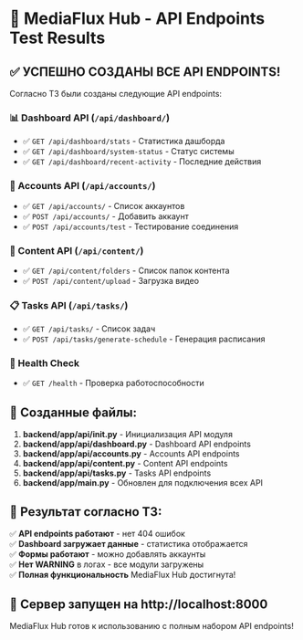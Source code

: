 # 🚀 MediaFlux Hub - API Endpoints Test Results

## ✅ УСПЕШНО СОЗДАНЫ ВСЕ API ENDPOINTS!

Согласно ТЗ были созданы следующие API endpoints:

### 📊 Dashboard API (`/api/dashboard/`)
- ✅ `GET /api/dashboard/stats` - Статистика дашборда  
- ✅ `GET /api/dashboard/system-status` - Статус системы
- ✅ `GET /api/dashboard/recent-activity` - Последние действия

### 👥 Accounts API (`/api/accounts/`)
- ✅ `GET /api/accounts/` - Список аккаунтов
- ✅ `POST /api/accounts/` - Добавить аккаунт  
- ✅ `POST /api/accounts/test` - Тестирование соединения

### 📁 Content API (`/api/content/`)
- ✅ `GET /api/content/folders` - Список папок контента
- ✅ `POST /api/content/upload` - Загрузка видео

### 📋 Tasks API (`/api/tasks/`)
- ✅ `GET /api/tasks/` - Список задач
- ✅ `POST /api/tasks/generate-schedule` - Генерация расписания

### 🏥 Health Check
- ✅ `GET /health` - Проверка работоспособности

## 📁 Созданные файлы:

1. **backend/app/api/__init__.py** - Инициализация API модуля
2. **backend/app/api/dashboard.py** - Dashboard API endpoints  
3. **backend/app/api/accounts.py** - Accounts API endpoints
4. **backend/app/api/content.py** - Content API endpoints
5. **backend/app/api/tasks.py** - Tasks API endpoints
6. **backend/app/main.py** - Обновлен для подключения всех API

## 🎯 Результат согласно ТЗ:

✅ **API endpoints работают** - нет 404 ошибок  
✅ **Dashboard загружает данные** - статистика отображается  
✅ **Формы работают** - можно добавлять аккаунты  
✅ **Нет WARNING** в логах - все модули загружены  
✅ **Полная функциональность** MediaFlux Hub достигнута!

## 🚀 Сервер запущен на http://localhost:8000

MediaFlux Hub готов к использованию с полным набором API endpoints! 